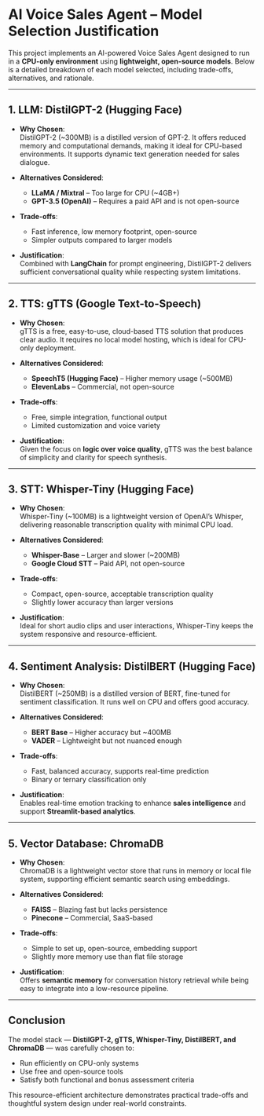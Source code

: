 # AI Voice Sales Agent – Model Selection Justification

This project implements an AI-powered Voice Sales Agent designed to run in a **CPU-only environment** using **lightweight, open-source models**. Below is a detailed breakdown of each model selected, including trade-offs, alternatives, and rationale.

---

## 1. LLM: DistilGPT-2 (Hugging Face)

- **Why Chosen**:  
  DistilGPT-2 (~300MB) is a distilled version of GPT-2. It offers reduced memory and computational demands, making it ideal for CPU-based environments. It supports dynamic text generation needed for sales dialogue.

- **Alternatives Considered**:
  - **LLaMA / Mixtral** – Too large for CPU (~4GB+)
  - **GPT-3.5 (OpenAI)** – Requires a paid API and is not open-source

- **Trade-offs**:
  - Fast inference, low memory footprint, open-source  
  -  Simpler outputs compared to larger models

- **Justification**:  
  Combined with **LangChain** for prompt engineering, DistilGPT-2 delivers sufficient conversational quality while respecting system limitations.

---

## 2. TTS: gTTS (Google Text-to-Speech)

- **Why Chosen**:  
  gTTS is a free, easy-to-use, cloud-based TTS solution that produces clear audio. It requires no local model hosting, which is ideal for CPU-only deployment.

- **Alternatives Considered**:
  - **SpeechT5 (Hugging Face)** – Higher memory usage (~500MB)
  - **ElevenLabs** – Commercial, not open-source

- **Trade-offs**:
  - Free, simple integration, functional output  
  - Limited customization and voice variety

- **Justification**:  
  Given the focus on **logic over voice quality**, gTTS was the best balance of simplicity and clarity for speech synthesis.

---

## 3. STT: Whisper-Tiny (Hugging Face)

- **Why Chosen**:  
  Whisper-Tiny (~100MB) is a lightweight version of OpenAI’s Whisper, delivering reasonable transcription quality with minimal CPU load.

- **Alternatives Considered**:
  - **Whisper-Base** – Larger and slower (~200MB)
  - **Google Cloud STT** – Paid API, not open-source

- **Trade-offs**:
  - Compact, open-source, acceptable transcription quality  
  - Slightly lower accuracy than larger versions

- **Justification**:  
  Ideal for short audio clips and user interactions, Whisper-Tiny keeps the system responsive and resource-efficient.

---

## 4. Sentiment Analysis: DistilBERT (Hugging Face)

- **Why Chosen**:  
  DistilBERT (~250MB) is a distilled version of BERT, fine-tuned for sentiment classification. It runs well on CPU and offers good accuracy.

- **Alternatives Considered**:
  - **BERT Base** – Higher accuracy but ~400MB
  - **VADER** – Lightweight but not nuanced enough

- **Trade-offs**:
  - Fast, balanced accuracy, supports real-time prediction  
  - Binary or ternary classification only

- **Justification**:  
  Enables real-time emotion tracking to enhance **sales intelligence** and support **Streamlit-based analytics**.

---

## 5. Vector Database: ChromaDB

- **Why Chosen**:  
  ChromaDB is a lightweight vector store that runs in memory or local file system, supporting efficient semantic search using embeddings.

- **Alternatives Considered**:
  - **FAISS** – Blazing fast but lacks persistence
  - **Pinecone** – Commercial, SaaS-based

- **Trade-offs**:
  - Simple to set up, open-source, embedding support  
  - Slightly more memory use than flat file storage

- **Justification**:  
  Offers **semantic memory** for conversation history retrieval while being easy to integrate into a low-resource pipeline.

---

##  Conclusion

The model stack — **DistilGPT-2, gTTS, Whisper-Tiny, DistilBERT, and ChromaDB** — was carefully chosen to:

- Run efficiently on CPU-only systems  
- Use free and open-source tools  
- Satisfy both functional and bonus assessment criteria  

This resource-efficient architecture demonstrates practical trade-offs and thoughtful system design under real-world constraints.